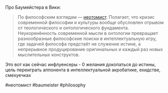 Про Баумейстера в Вики:
>По философским взглядам — [неотомист](https://ru.m.wikipedia.org/wiki/%D0%9D%D0%B5%D0%BE%D1%82%D0%BE%D0%BC%D0%B8%D0%B7%D0%BC "Неотомизм"). Полагает, что кризис современной философии и культуры вообще обусловлен отрывом от теологического и онтологического фундамента. Неукоренённость современной мысли в онтологии превращает разнообразные философские поиски в интеллектуальную игру, где задачей философа предстаёт не служение истине, а непрерывное продуцирование оригинальных и каждый раз новых мыслительных конструктов.

Это вот как сейчас инфлуенсеры - 0 желания докопаться до истины, цель переиграть аппонента в интеллектуальной акробатике, ехидстве, смехуечках

#неотомист #baumeister #philosophy
